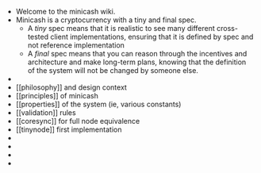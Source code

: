 - Welcome to the minicash wiki.
- Minicash is a cryptocurrency with a tiny and final spec.
	- A *tiny* spec means that it is realistic to see many different cross-tested client implementations, ensuring that it is defined by spec and not reference implementation
	- A *final* spec means that you can reason through the incentives and architecture and make long-term plans, knowing that the definition of the system will not be changed by someone else.
-
- [[philosophy]] and design context
- [[principles]] of minicash
- [[properties]] of the system (ie, various constants)
- [[validation]] rules
- [[coresync]] for full node equivalence
- [[tinynode]] first implementation
-
-
-
-